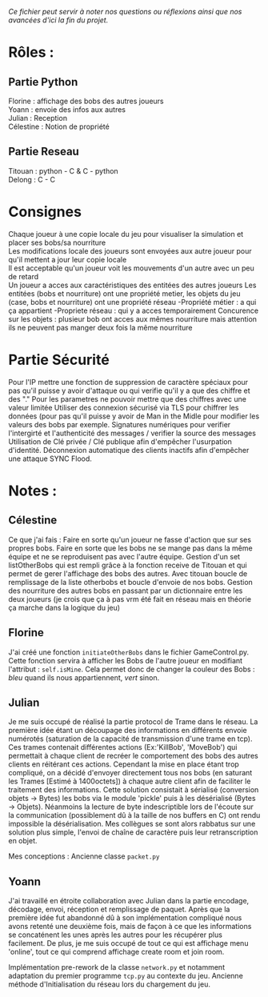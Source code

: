*Ce fichier peut servir à noter nos questions ou réflexions ainsi que nos avancées d'ici la fin du projet.*  

# Rôles :

## Partie Python
Florine : affichage des bobs des autres joueurs  
Yoann : envoie des infos aux autres  
Julian : Reception  
Célestine : Notion de propriété  

## Partie Reseau
Titouan : python - C & C - python  
Delong : C - C  

# Consignes
Chaque joueur à une copie locale du jeu pour visualiser la simulation et placer ses bobs/sa nourriture  
Les modifications locale des joueurs sont envoyées aux autre joueur pour qu'il mettent a jour leur copie locale  
Il est acceptable qu'un joueur voit les mouvements d'un autre avec un peu de retard  
Un joueur a acces aux caractéristiques des entitées des autres joueurs
Les entitées (bobs et nourriture) ont une propriété metier, les objets du jeu (case, bobs et nourriture) ont une propriété réseau
-Propriété métier : a qui ça appartient
-Propriete réseau : qui y a acces temporairement
Concurence sur les objets : plusieur bob ont acces aux mêmes nourriture mais attention ils ne peuvent pas manger deux fois la même nourriture

# Partie Sécurité
Pour l'IP mettre une fonction de suppression de caractère spéciaux pour pas qu'il puisse y avoir d'attaque ou qui verifie qu'il y a que des chiffre et des "."
Pour les parametres ne pouvoir mettre que des chiffres avec une valeur limitée
Utiliser des connexion sécurisé via TLS pour chiffrer les données (pour pas qu'il puisse y avoir de Man in the Midle pour modifier les valeurs des bobs par exemple.
Signatures numériques pour verifier l'intergirté et l'authenticité des messages / verifier la source des messages
Utilisation de Clé privée / Clé publique afin d'empêcher l'usurpation d'identité.
Déconnexion automatique des clients inactifs afin d'empêcher une attaque SYNC Flood.


# Notes :
## Célestine
Ce que j'ai fais : 
Faire en sorte qu'un joueur ne fasse d'action que sur ses propres bobs.
Faire en sorte que les bobs ne se mange pas dans la même équipe et ne se reproduisent pas avec l'autre équipe.
Gestion d'un set listOtherBobs qui est rempli grâce à la fonction receive de Titouan et qui permet de gerer l'affichage des bobs des autres. 
Avec titouan boucle de remplissage de la liste otherbobs et boucle d'envoie de nos bobs. 
Gestion des nourriture des autres bobs en passant par un dictionnaire entre les deux joueurs (je crois que ça à pas vrm été fait en réseau mais en théorie ça marche dans la logique du jeu)

## Florine 
J'ai créé une fonction `initiateOtherBobs` dans le fichier GameControl.py. Cette fonction servira à afficher les Bobs de l'autre joueur en modifiant l'attribut : `self.isMine`. Cela permet donc de changer la couleur des Bobs : *bleu* quand ils nous appartiennent, *vert* sinon. 

## Julian
Je me suis occupé de réalisé la partie protocol de Trame dans le réseau. La première idée étant un découpage des informations en différents envoie numérotés (saturation de la capacité de transmission d'une trame en tcp). Ces trames contenait différentes actions (Ex:'KillBob', 'MoveBob') qui permettait à chaque client de recréer le comportement des bobs des autres clients en réitérant ces actions. Cependant la mise en place étant trop compliqué, on a décidé d'envoyer directement tous nos bobs (en saturant les Trames [Estimé à 1400octets]) à chaque autre client afin de faciliter le traitement des informations. Cette solution consistait à sérialisé (conversion objets → Bytes) les bobs via le module 'pickle' puis à les désérialisé (Bytes → Objets). Néanmoins la lecture de byte indescriptible lors de l'écoute sur la communication (possiblement dû à la taille de nos buffers en C) ont rendu impossible la désérialisation. Mes collègues se sont alors rabbatus sur une solution plus simple, l'envoi de chaîne de caractère puis leur retranscription en objet.

Mes conceptions : 
Ancienne classe `packet.py`

## Yoann
J'ai travaillé en étroite collaboration avec Julian dans la partie encodage, décodage, envoi, réception et remplissage de paquet. Après que la première idée fut abandonné dû à son implémentation compliqué nous avons retenté une deuxième fois, mais de façon à ce que les informations se concaténent les unes après les autres pour les récupérer plus facilement.
De plus, je me suis occupé de tout ce qui est affichage menu 'online', tout ce qui comprend affichage create room et join room.


Implémentation pre-rework de la classe `network.py` et notamment adaptation du premier programme `tcp.py` au contexte du jeu.
Ancienne méthode d'Initialisation du réseau lors du chargement du jeu.
